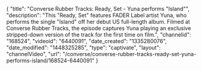{
    "title": "Converse Rubber Tracks: Ready, Set - Yuna performs \"Island\"",
    "description": "This \"Ready, Set\" features FADER Label artist Yuna, who performs the single \"Island\" off her debut US full-length album. Filmed at Converse Rubber Tracks, the episode captures Yuna playing an exclusive stripped-down version of the track for the first time on film.",
    "channelid": "168524",
    "videoid": "6440091",
    "date_created": "1335280076",
    "date_modified": "1448325285",
    "type": "captivate",
    "layout": "channelVideo",
    "url": "\/converse\/converse-rubber-tracks-ready-set-yuna-performs-island\/168524-6440091"
}